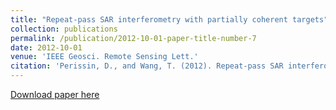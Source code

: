 ```yaml
---
title: "Repeat-pass SAR interferometry with partially coherent targets"
collection: publications
permalink: /publication/2012-10-01-paper-title-number-7
date: 2012-10-01
venue: 'IEEE Geosci. Remote Sensing Lett.'
citation: 'Perissin, D., and Wang, T. (2012). Repeat-pass SAR interferometry with partially coherent targets. IEEE Trans. Geosci. Remote Sensing, 50(1), 271-280'
---
```

[Download paper here](http://SARImgGeodesy.github.io/IEEE_TRANS_QPS.pdf)
